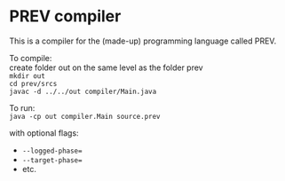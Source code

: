 # PREV compiler
This is a compiler for the (made-up) programming language called PREV.

To compile:  
create folder out on the same level as the folder prev  
`mkdir out`  
`cd prev/srcs`  
`javac -d ../../out compiler/Main.java`

To run:  
`java -cp out compiler.Main source.prev`

with optional flags:
- `--logged-phase=`
- `--target-phase=`
- etc.